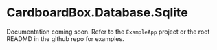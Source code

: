 # CardboardBox.Database.Sqlite
Documentation coming soon. Refer to the `ExampleApp` project or the root READMD in the github repo for examples.